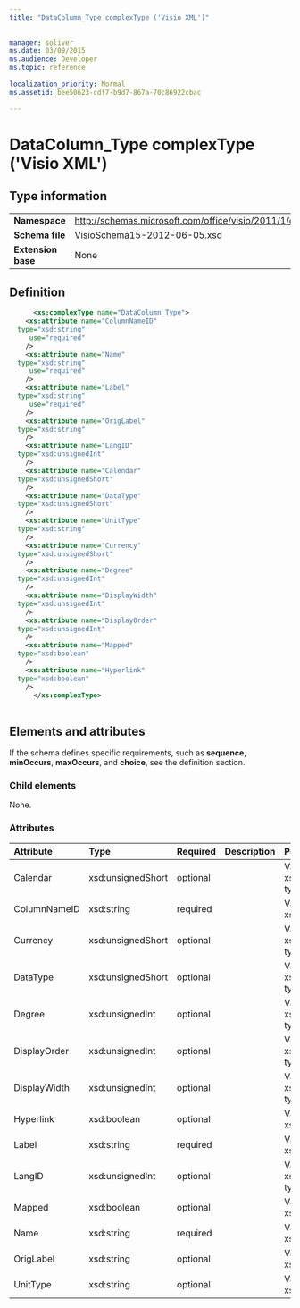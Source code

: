 ```yaml
---
title: "DataColumn_Type complexType ('Visio XML')"
 
 
manager: soliver
ms.date: 03/09/2015
ms.audience: Developer
ms.topic: reference
 
localization_priority: Normal
ms.assetid: bee50623-cdf7-b9d7-867a-70c86922cbac

---
```


# DataColumn_Type complexType ('Visio XML')

## Type information

|||
|:-----|:-----|
|**Namespace** <br/> |http://schemas.microsoft.com/office/visio/2011/1/core  <br/> |
|**Schema file** <br/> |VisioSchema15-2012-06-05.xsd  <br/> |
|**Extension base** <br/> |None  <br/> |
   
## Definition

```XML
      <xs:complexType name="DataColumn_Type">
    <xs:attribute name="ColumnNameID"
  type="xsd:string"
     use="required"
    />
    <xs:attribute name="Name"
  type="xsd:string"
     use="required"
    />
    <xs:attribute name="Label"
  type="xsd:string"
     use="required"
    />
    <xs:attribute name="OrigLabel"
  type="xsd:string"
    />
    <xs:attribute name="LangID"
  type="xsd:unsignedInt"
    />
    <xs:attribute name="Calendar"
  type="xsd:unsignedShort"
    />
    <xs:attribute name="DataType"
  type="xsd:unsignedShort"
    />
    <xs:attribute name="UnitType"
  type="xsd:string"
    />
    <xs:attribute name="Currency"
  type="xsd:unsignedShort"
    />
    <xs:attribute name="Degree"
  type="xsd:unsignedInt"
    />
    <xs:attribute name="DisplayWidth"
  type="xsd:unsignedInt"
    />
    <xs:attribute name="DisplayOrder"
  type="xsd:unsignedInt"
    />
    <xs:attribute name="Mapped"
  type="xsd:boolean"
    />
    <xs:attribute name="Hyperlink"
  type="xsd:boolean"
    />
      </xs:complexType>
      
```

## Elements and attributes

If the schema defines specific requirements, such as **sequence**, **minOccurs**, **maxOccurs**, and **choice**, see the definition section. 
  
### Child elements

None.
  
### Attributes

|**Attribute**|**Type**|**Required**|**Description**|**Possible values**|
|:-----|:-----|:-----|:-----|:-----|
|Calendar  <br/> |xsd:unsignedShort  <br/> |optional  <br/> ||Values of the xsd:unsignedShort type.  <br/> |
|ColumnNameID  <br/> |xsd:string  <br/> |required  <br/> ||Values of the xsd:string type.  <br/> |
|Currency  <br/> |xsd:unsignedShort  <br/> |optional  <br/> ||Values of the xsd:unsignedShort type.  <br/> |
|DataType  <br/> |xsd:unsignedShort  <br/> |optional  <br/> ||Values of the xsd:unsignedShort type.  <br/> |
|Degree  <br/> |xsd:unsignedInt  <br/> |optional  <br/> ||Values of the xsd:unsignedInt type.  <br/> |
|DisplayOrder  <br/> |xsd:unsignedInt  <br/> |optional  <br/> ||Values of the xsd:unsignedInt type.  <br/> |
|DisplayWidth  <br/> |xsd:unsignedInt  <br/> |optional  <br/> ||Values of the xsd:unsignedInt type.  <br/> |
|Hyperlink  <br/> |xsd:boolean  <br/> |optional  <br/> ||Values of the xsd:boolean type.  <br/> |
|Label  <br/> |xsd:string  <br/> |required  <br/> ||Values of the xsd:string type.  <br/> |
|LangID  <br/> |xsd:unsignedInt  <br/> |optional  <br/> ||Values of the xsd:unsignedInt type.  <br/> |
|Mapped  <br/> |xsd:boolean  <br/> |optional  <br/> ||Values of the xsd:boolean type.  <br/> |
|Name  <br/> |xsd:string  <br/> |required  <br/> ||Values of the xsd:string type.  <br/> |
|OrigLabel  <br/> |xsd:string  <br/> |optional  <br/> ||Values of the xsd:string type.  <br/> |
|UnitType  <br/> |xsd:string  <br/> |optional  <br/> ||Values of the xsd:string type.  <br/> |
   

